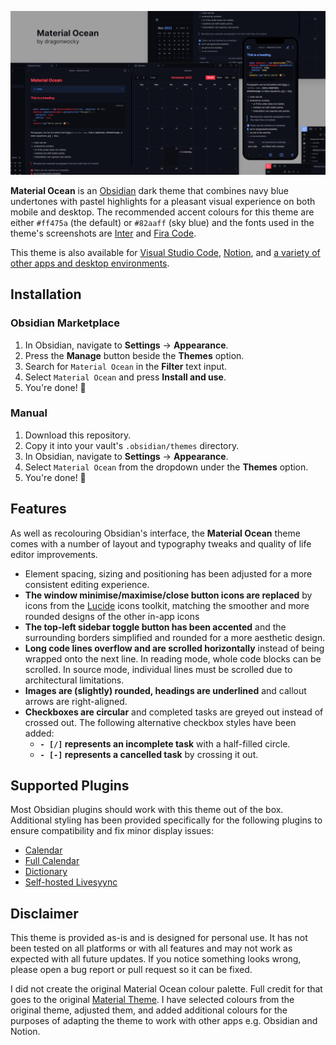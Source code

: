 ![](thumbnail_large.png)

**Material Ocean** is an [Obsidian](https://obsidian.md/) dark theme that combines
navy blue undertones with pastel highlights for a pleasant visual experience on both
mobile and desktop. The recommended accent colours for this theme are either `#ff475a`
(the default) or `#82aaff` (sky blue) and the fonts used in the theme's screenshots are
[Inter](https://rsms.me/inter/) and [Fira Code](https://github.com/tonsky/FiraCode).

This theme is also available for [Visual Studio Code](https://marketplace.visualstudio.com/items?itemName=Equinusocio.vsc-material-theme), [Notion](https://notion-enhancer.github.io), and [a variety of other apps and desktop environments](https://github.com/material-ocean/Material-Ocean).

## Installation

### Obsidian Marketplace

1. In Obsidian, navigate to **Settings** → **Appearance**.
2. Press the **Manage** button beside the **Themes** option.
3. Search for `Material Ocean` in the **Filter** text input.
4. Select `Material Ocean` and press **Install and use**.
5. You're done! 🎉

### Manual

1. Download this repository.
2. Copy it into your vault's `.obsidian/themes` directory.
3. In Obsidian, navigate to **Settings** → **Appearance**.
4. Select `Material Ocean` from the dropdown under the **Themes** option.
5. You're done! 🎉

## Features

As well as recolouring Obsidian's interface,
the **Material Ocean** theme comes with a number of layout and typography
tweaks and quality of life editor improvements.

- Element spacing, sizing and positioning has been adjusted for a more
  consistent editing experience.
- **The window minimise/maximise/close button icons are replaced**
  by icons from the [Lucide](https://lucide.dev/) icons toolkit, matching
  the smoother and more rounded designs of the other in-app icons
- **The top-left sidebar toggle button has been accented** and the surrounding
  borders simplified and rounded for a more aesthetic design.
- **Long code lines overflow and are scrolled horizontally** instead of being wrapped
  onto the next line. In reading mode, whole code blocks can be scrolled. In source
  mode, individual lines must be scrolled due to architectural limitations.
- **Images are (slightly) rounded, headings are underlined** and callout arrows
  are right-aligned.
- **Checkboxes are circular** and completed tasks are greyed out instead
  of crossed out. The following alternative checkbox styles have been added:
  - **`- [/]` represents an incomplete task** with a half-filled circle.
  - **`- [-]` represents a cancelled task** by crossing it out.

## Supported Plugins

Most Obsidian plugins should work with this theme out of the box.
Additional styling has been provided specifically for the following
plugins to ensure compatibility and fix minor display issues:

- [Calendar](https://github.com/liamcain/obsidian-calendar-plugin)
- [Full Calendar](https://github.com/davish/obsidian-full-calendar)
- [Dictionary](https://github.com/phibr0/obsidian-dictionary)
- [Self-hosted Livesyync](https://github.com/vrtmrz/obsidian-livesync)

## Disclaimer

This theme is provided as-is and is designed for personal use. It has not
been tested on all platforms or with all features and may not work as expected
with all future updates. If you notice something looks wrong, please open a bug
report or pull request so it can be fixed.

I did not create the original Material Ocean colour palette. Full credit for that
goes to the original [Material Theme](https://material-theme.site/). I have selected
colours from the original theme, adjusted them, and added additional colours for
the purposes of adapting the theme to work with other apps e.g. Obsidian and Notion.
